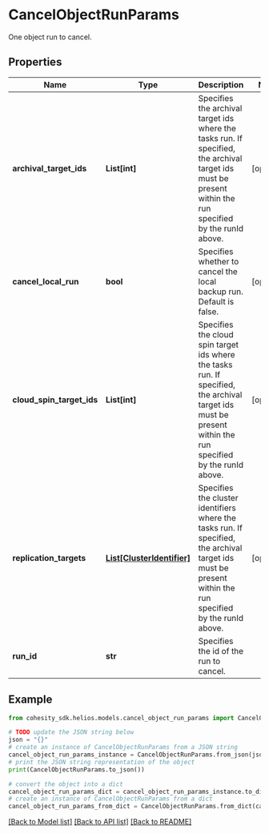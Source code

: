 # CancelObjectRunParams

One object run to cancel.

## Properties

Name | Type | Description | Notes
------------ | ------------- | ------------- | -------------
**archival_target_ids** | **List[int]** | Specifies the archival target ids where the tasks run. If specified, the archival target ids must be present within the run specified by the runId above. | [optional] 
**cancel_local_run** | **bool** | Specifies whether to cancel the local backup run. Default is false. | [optional] 
**cloud_spin_target_ids** | **List[int]** | Specifies the cloud spin target ids where the tasks run. If specified, the archival target ids must be present within the run specified by the runId above. | [optional] 
**replication_targets** | [**List[ClusterIdentifier]**](ClusterIdentifier.md) | Specifies the cluster identifiers where the tasks run. If specified, the archival target ids must be present within the run specified by the runId above. | [optional] 
**run_id** | **str** | Specifies the id of the run to cancel. | 

## Example

```python
from cohesity_sdk.helios.models.cancel_object_run_params import CancelObjectRunParams

# TODO update the JSON string below
json = "{}"
# create an instance of CancelObjectRunParams from a JSON string
cancel_object_run_params_instance = CancelObjectRunParams.from_json(json)
# print the JSON string representation of the object
print(CancelObjectRunParams.to_json())

# convert the object into a dict
cancel_object_run_params_dict = cancel_object_run_params_instance.to_dict()
# create an instance of CancelObjectRunParams from a dict
cancel_object_run_params_from_dict = CancelObjectRunParams.from_dict(cancel_object_run_params_dict)
```
[[Back to Model list]](../README.md#documentation-for-models) [[Back to API list]](../README.md#documentation-for-api-endpoints) [[Back to README]](../README.md)


